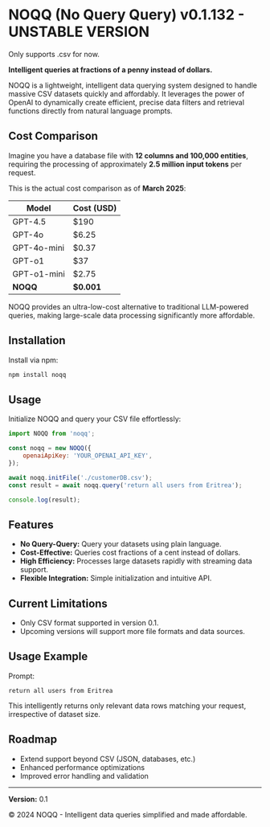 # NOQQ (No Query Query) v0.1.132 - UNSTABLE VERSION 
Only supports .csv for now.

**Intelligent queries at fractions of a penny instead of dollars.**

NOQQ is a lightweight, intelligent data querying system designed to handle massive CSV datasets quickly and affordably. It leverages the power of OpenAI to dynamically create efficient, precise data filters and retrieval functions directly from natural language prompts.

## Cost Comparison

Imagine you have a database file with **12 columns and 100,000 entities**, requiring the processing of approximately **2.5 million input tokens** per request.  

This is the actual cost comparison as of **March 2025**:

| Model        | Cost (USD) |
|--------------|------------|
| GPT-4.5      | $190       |
| GPT-4o       | $6.25      |
| GPT-4o-mini  | $0.37      |
| GPT-o1       | $37        |
| GPT-o1-mini  | $2.75      |
| **NOQQ**     | **$0.001** |

NOQQ provides an ultra-low-cost alternative to traditional LLM-powered queries, making large-scale data processing significantly more affordable.

## Installation

Install via npm:

```bash
npm install noqq
```

## Usage

Initialize NOQQ and query your CSV file effortlessly:

```javascript
import NOQQ from 'noqq';

const noqq = new NOQQ({
    openaiApiKey: 'YOUR_OPENAI_API_KEY',
});

await noqq.initFile('./customerDB.csv');
const result = await noqq.query('return all users from Eritrea');

console.log(result);
```

## Features

- **No Query-Query:** Query your datasets using plain language.
- **Cost-Effective:** Queries cost fractions of a cent instead of dollars.
- **High Efficiency:** Processes large datasets rapidly with streaming data support.
- **Flexible Integration:** Simple initialization and intuitive API.

## Current Limitations

- Only CSV format supported in version 0.1.
- Upcoming versions will support more file formats and data sources.

## Usage Example

Prompt:

```
return all users from Eritrea
```

This intelligently returns only relevant data rows matching your request, irrespective of dataset size.

## Roadmap

- Extend support beyond CSV (JSON, databases, etc.)
- Enhanced performance optimizations
- Improved error handling and validation

---

**Version:** 0.1

© 2024 NOQQ - Intelligent data queries simplified and made affordable.

